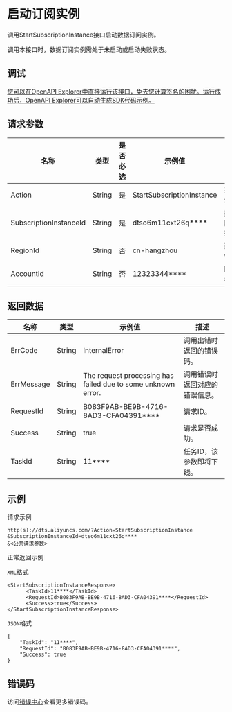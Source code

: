 # 启动订阅实例

调用StartSubscriptionInstance接口启动数据订阅实例。

调用本接口时，数据订阅实例需处于未启动或启动失败状态。

## 调试

[您可以在OpenAPI Explorer中直接运行该接口，免去您计算签名的困扰。运行成功后，OpenAPI Explorer可以自动生成SDK代码示例。](https://api.aliyun.com/#product=Dts&api=StartSubscriptionInstance&type=RPC&version=2020-01-01)

## 请求参数

|名称|类型|是否必选|示例值|描述|
|--|--|----|---|--|
|Action|String|是|StartSubscriptionInstance|系统规定参数。取值：StartSubscriptionInstance。 |
|SubscriptionInstanceId|String|是|dtso6m11cxt26q\*\*\*\*|数据订阅实例ID，可以通过调用[DescribeSubscriptionInstances](~~49442~~)接口查询。 |
|RegionId|String|否|cn-hangzhou|数据订阅实例所在地域的ID，详情请参见[支持的地域列表](~~141033~~)。 |
|AccountId|String|否|12323344\*\*\*\*|阿里云主账号ID，无需设置，该参数即将下线。 |

## 返回数据

|名称|类型|示例值|描述|
|--|--|---|--|
|ErrCode|String|InternalError|调用出错时返回的错误码。 |
|ErrMessage|String|The request processing has failed due to some unknown error.|调用错误时返回对应的错误信息。 |
|RequestId|String|B083F9AB-BE9B-4716-8AD3-CFA04391\*\*\*\*|请求ID。 |
|Success|String|true|请求是否成功。 |
|TaskId|String|11\*\*\*\*|任务ID，该参数即将下线。 |

## 示例

请求示例

```
http(s)://dts.aliyuncs.com/?Action=StartSubscriptionInstance
&SubscriptionInstanceId=dtso6m11cxt26q****
&<公共请求参数>
```

正常返回示例

`XML`格式

```
<StartSubscriptionInstanceResponse>
      <TaskId>11****</TaskId>
      <RequestId>B083F9AB-BE9B-4716-8AD3-CFA04391****</RequestId>
      <Success>true</Success>
</StartSubscriptionInstanceResponse>
```

`JSON`格式

```
{
	"TaskId": "11****",
	"RequestId": "B083F9AB-BE9B-4716-8AD3-CFA04391****",
	"Success": true
}
```

## 错误码

访问[错误中心](https://error-center.aliyun.com/status/product/Dts)查看更多错误码。

